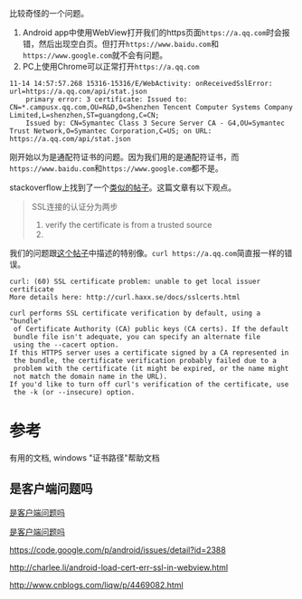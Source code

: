 [Tag]: android

比较奇怪的一个问题。
1. Android app中使用WebView打开我们的https页面`https://a.qq.com`时会报错，然后出现空白页。但打开`https://www.baidu.com`和`https://www.google.com`就不会有问题。
2. PC上使用Chrome可以正常打开`https://a.qq.com`

```
11-14 14:57:57.268 15316-15316/E/WebActivity: onReceivedSslError: url=https://a.qq.com/api/stat.json
    primary error: 3 certificate: Issued to: CN=*.campusx.qq.com,OU=R&D,O=Shenzhen Tencent Computer Systems Company Limited,L=shenzhen,ST=guangdong,C=CN;
    Issued by: CN=Symantec Class 3 Secure Server CA - G4,OU=Symantec Trust Network,O=Symantec Corporation,C=US; on URL: https://a.qq.com/api/stat.json
```

刚开始以为是通配符证书的问题。因为我们用的是通配符证书，而`https://www.baidu.com`和`https://www.google.com`都不是。

stackoverflow上找到了一个[类似的帖子][ref1]。这篇文章有以下观点。

> SSL连接的认证分为两步
> 
> 1. verify the certificate is from a trusted source
> 2. 

我们的问题跟[这个帖子][ref2]中描述的特别像。`curl https://a.qq.com`简直报一样的错误。

```
curl: (60) SSL certificate problem: unable to get local issuer certificate
More details here: http://curl.haxx.se/docs/sslcerts.html

curl performs SSL certificate verification by default, using a "bundle"
 of Certificate Authority (CA) public keys (CA certs). If the default
 bundle file isn't adequate, you can specify an alternate file
 using the --cacert option.
If this HTTPS server uses a certificate signed by a CA represented in
 the bundle, the certificate verification probably failed due to a
 problem with the certificate (it might be expired, or the name might
 not match the domain name in the URL).
If you'd like to turn off curl's verification of the certificate, use
 the -k (or --insecure) option.
```

# 参考
有用的文档, windows "证书路径"帮助文档

## 是客户端问题吗
[是客户端问题吗][ref6]

[是客户端问题吗][ref7]

https://code.google.com/p/android/issues/detail?id=2388

http://charlee.li/android-load-cert-err-ssl-in-webview.html

http://www.cnblogs.com/liqw/p/4469082.html

[ref1]: http://stackoverflow.com/questions/24573037/webview-and-ssl-certificates
[ref2]: http://stackoverflow.com/questions/7587851/openssl-unable-to-verify-the-first-certificate-for-experian-url
[ref3]: https://developer.android.com/training/articles/security-ssl.html
[ref4]: https://zh.wikipedia.org/wiki/%E9%80%9A%E9%85%8D%E7%AC%A6%E8%AF%81%E4%B9%A6
[ref5]: http://www.chengxuyuans.com/Android/55283.html
[ref6]: http://blog.csdn.net/totogogo/article/details/7309256
[ref7]: http://blog.csdn.net/magicfoxhu/article/details/40618465